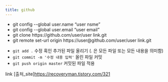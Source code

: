 ```yaml
---
title: github
---
```


<ul>
    <li>git config --global user.name “user nsme”</li>
    <li>git config --global user.email “user email”</li>
    <li>git clone https://github.com/user/user link.git</li>
    <li>git remote set-url origin https://user@github.com/user/user link.git</li>
</ul>

<ul>
    <li><code class="language-plaintext highlighter-rouge">git add .</code> 수정 혹인 추가된 파일 올리기 (. 은 모든 파일 또는 모든 내용을 의미함)</li>
    <li><code class="language-plaintext highlighter-rouge">git commit -m '수정 내용 입력'</code> 올린 파일 커밋</li>
    <li><code class="language-plaintext highlighter-rouge">git push origin master</code> 커밋된 파일 적용</li>
</ul>

link [출처_site]https://recoveryman.tistory.com/321
